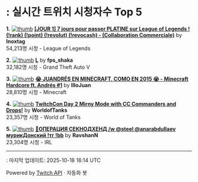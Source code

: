 # : 실시간 트위치 시청자수 Top 5

**1.** [![thumb](https://static-cdn.jtvnw.net/previews-ttv/live_user_inoxtag-320x180.jpg)](https://twitch.tv/Inoxtag)
**[[JOUR 1] 7 jours pour passer PLATINE sur League of Legends ! (!rank) (!point) (!revolut) (!revocash) - (Collaboration Commerciale)](https://twitch.tv/Inoxtag)** by **Inoxtag**<br>54,213명 시청  - League of Legends

**2.** [![thumb](https://static-cdn.jtvnw.net/previews-ttv/live_user_fps_shaka-320x180.jpg)](https://twitch.tv/fps_shaka)
**[L](https://twitch.tv/fps_shaka)** by **fps_shaka**<br>32,182명 시청  - Grand Theft Auto V

**3.** [![thumb](https://static-cdn.jtvnw.net/previews-ttv/live_user_illojuan-320x180.jpg)](https://twitch.tv/IlloJuan)
**[😭 JUANDRÉS EN MINECRAFT, COMO EN 2015 😭 - Minecraft Hardcore ft. Andrés #1](https://twitch.tv/IlloJuan)** by **IlloJuan**<br>28,810명 시청  - Minecraft

**4.** [![thumb](https://static-cdn.jtvnw.net/previews-ttv/live_user_worldoftanks-320x180.jpg)](https://twitch.tv/WorldofTanks)
**[TwitchCon Day 2 Mirny Mode with CC Commanders and Drops!](https://twitch.tv/WorldofTanks)** by **WorldofTanks**<br>23,357명 시청  - World of Tanks

**5.** [![thumb](https://static-cdn.jtvnw.net/previews-ttv/live_user_ravshann-320x180.jpg)](https://twitch.tv/RavshanN)
**[🛑ОПЕРАЦИЯ СЕКНОДХЕНД /w @steel @anarabdullaev мурикДонский !тг !bb](https://twitch.tv/RavshanN)** by **RavshanN**<br>23,304명 시청  - IRL


---
: 마지막 업데이트: 2025-10-18 16:14 UTC

Powered by [Twitch API](https://dev.twitch.tv/docs/api/reference) · 자동화 봇